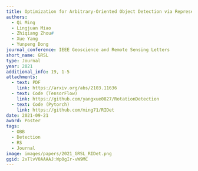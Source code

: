 ```yaml
---
title: Optimization for Arbitrary-Oriented Object Detection via Representation Invariance Loss
authors:
  - Qi Ming
  - Lingjuan Miao
  - Zhiqiang Zhou#
  - Xue Yang
  - Yunpeng Dong
journal_conference: IEEE Geoscience and Remote Sensing Letters
short_name: GRSL
type: Journal
year: 2021
additional_info: 19, 1-5
attachments:
  - text: PDF
    link: https://arxiv.org/abs/2103.11636
  - text: Code (TensorFlow)
    link: https://github.com/yangxue0827/RotationDetection
  - text: Code (Pytorch)
    link: https://github.com/ming71/RIDet
date: 2021-09-21
award: Poster
tags:
  - OBB
  - Detection
  - RS
  - Journal
image: images/papers/2021_GRSL_RIDet.png
ggid: 2xTlvV0AAAAJ:Wp0gIr-vW9MC
---
```

